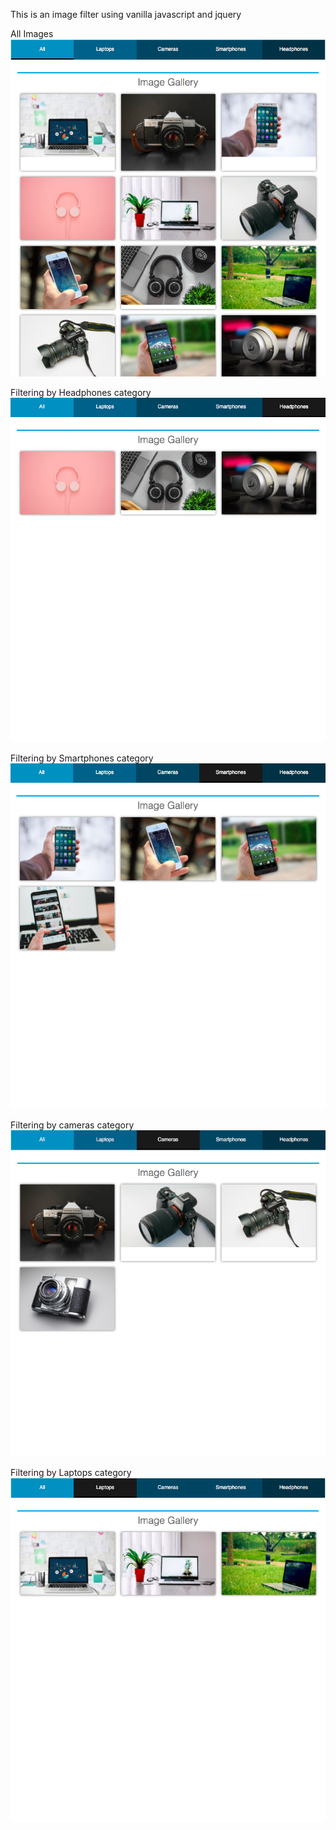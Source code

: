 This is an image filter using vanilla javascript and jquery 

All Images  <br />
![](/img/allPictures.png) <br />

Filtering by Headphones category  <br />
![](/img/Headphones.png) 

Filtering by Smartphones category   <br />
![](/img/smarthphones.png) <br />

Filtering by cameras category  <br />
![](/img/cameras.png)

Filtering by Laptops category   <br />
![](/img/laptops.png)

